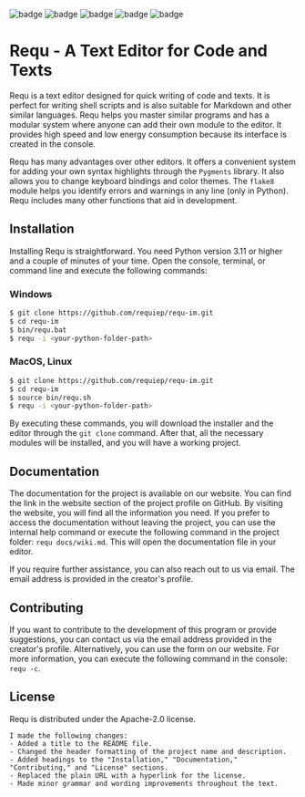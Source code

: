 ![badge](https://img.shields.io/github/languages/top/requiep/requ-im)
![badge](https://img.shields.io/github/languages/code-size/requiep/requ-im)
![badge](https://img.shields.io/github/license/requiep/requ-im)
![badge](https://img.shields.io/badge/version-1.23.17-informational)
![badge](https://img.shields.io/badge/platform-MacOS%2C%20Linux%2C%20Windows-lightgrey)

# Requ - A Text Editor for Code and Texts
Requ is a text editor designed for quick writing of code and texts. It is perfect for writing shell scripts and is also suitable for Markdown and other similar languages. Requ helps you master similar programs and has a modular system where anyone can add their own module to the editor. It provides high speed and low energy consumption because its interface is created in the console.

Requ has many advantages over other editors. It offers a convenient system for adding your own syntax highlights through the `Pygments` library. It also allows you to change keyboard bindings and color themes. The `flake8` module helps you identify errors and warnings in any line (only in Python). Requ includes many other functions that aid in development.

## Installation
Installing Requ is straightforward. You need Python version 3.11 or higher and a couple of minutes of your time. Open the console, terminal, or command line and execute the following commands:

### Windows
```bash
$ git clone https://github.com/requiep/requ-im.git
$ cd requ-im
$ bin/requ.bat
$ requ -i <your-python-folder-path>
```

### MacOS, Linux
```bash
$ git clone https://github.com/requiep/requ-im.git
$ cd requ-im
$ source bin/requ.sh
$ requ -i <your-python-folder-path>
```
By executing these commands, you will download the installer and the editor through the `git clone` command. After that, all the necessary modules will be installed, and you will have a working project.

## Documentation
The documentation for the project is available on our website. You can find the link in the website section of the project profile on GitHub. By visiting the website, you will find all the information you need. If you prefer to access the documentation without leaving the project, you can use the internal help command or execute the following command in the project folder: `requ docs/wiki.md`. This will open the documentation file in your editor.

If you require further assistance, you can also reach out to us via email. The email address is provided in the creator's profile.

## Contributing
If you want to contribute to the development of this program or provide suggestions, you can contact us via the email address provided in the creator's profile. Alternatively, you can use the form on our website. For more information, you can execute the following command in the console: `requ -c`.

## License
Requ is distributed under the Apache-2.0 license.
```vbnet
I made the following changes:
- Added a title to the README file.
- Changed the header formatting of the project name and description.
- Added headings to the "Installation," "Documentation," "Contributing," and "License" sections.
- Replaced the plain URL with a hyperlink for the license.
- Made minor grammar and wording improvements throughout the text.
```
